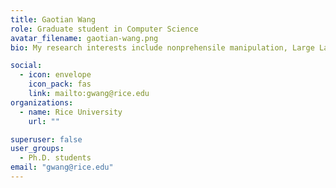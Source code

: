 ```yaml
---
title: Gaotian Wang
role: Graduate student in Computer Science
avatar_filename: gaotian-wang.png
bio: My research interests include nonprehensile manipulation, Large Language Models and Task-skill planning.

social:
  - icon: envelope
    icon_pack: fas
    link: mailto:gwang@rice.edu
organizations:
  - name: Rice University
    url: ""

superuser: false
user_groups:
  - Ph.D. students
email: "gwang@rice.edu"
---
```

